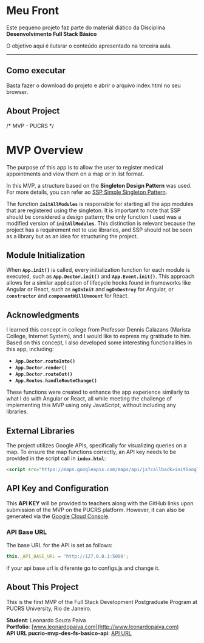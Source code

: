 # Meu Front

Este pequeno projeto faz parte do material diático da Disciplina **Desenvolvimento Full Stack Básico** 

O objetivo aqui é ilutsrar o conteúdo apresentado na terceira aula.

---
## Como executar

Basta fazer o download do projeto e abrir o arquivo index.html no seu browser.

## About Project

/* 
	MVP - PUCRS
*/

# MVP Overview

The purpose of this app is to allow the user to register medical appointments and view them on a map or in list format.  
  
In this MVP, a structure based on the **Singleton Design Pattern** was used. For more details, you can refer ao [SSP Simple Singleton Pattern](https://github.com/simplesingleton/SSP-simple-singleton-pattern).

The function **`initAllModules`** is responsible for starting all the app modules that are registered using the singleton. It is important to note that SSP should be considered a design pattern; the only function I used was a modified version of **`initAllModules`**. This distinction is relevant because the project has a requirement not to use libraries, and SSP should not be seen as a library but as an idea for structuring the project.  

## Module Initialization

When **`App.init()`** is called, every initialization function for each module is executed, such as **`App.Doctor.init()`** and **`App.Event.init()`**. This approach allows for a similar application of lifecycle hooks found in frameworks like Angular or React, such as **`ngOnInit`** and **`ngOnDestroy`** for Angular, or **`constructor`** and **`componentWillUnmount`** for React.

## Acknowledgments

I learned this concept in college from Professor Dennis Calazans (Marista College, Internet System), and I would like to express my gratitude to him. Based on this concept, I also developed some interesting functionalities in this app, including:

- **`App.Doctor.routeInto()`**
- **`App.Doctor.render()`**
- **`App.Doctor.routeOut()`**
- **`App.Routes.handleRouteChange()`**

These functions were created to enhance the app experience similarly to what I do with Angular or React, all while meeting the challenge of implementing this MVP using only JavaScript, without including any libraries.

## External Libraries

The project utilizes Google APIs, specifically for visualizing queries on a map. To ensure the map functions correctly, an API key needs to be provided in the script call in **`index.html`**:

```html
<script src="https://maps.googleapis.com/maps/api/js?callback=initGoogleMaps&key=YOUR_API_KEY=places" async defer></script>
```

## API Key and Configuration

This **API KEY** will be provided to teachers along with the GitHub links upon submission of the MVP on the PUCRS platform. However, it can also be generated via the [Google Cloud Console](https://cloud.google.com/cloud-console).

### API Base URL

The base URL for the API is set as follows:

```javascript
this._API_BASE_URL = 'http://127.0.0.1:5000';
```
if your api base url is diferente go to configs.js and change it.

## About This Project

This is the first MVP of the Full Stack Development Postgraduate Program at PUCRS University, Rio de Janeiro.

**Student**: Leonardo Souza Paiva  
**Portfolio**: [www.leonardopaiva.com](http://www.leonardopaiva.com)  
**API URL pucrio-mvp-des-fs-basico-api**: [API URL](https://github.com/leonardopaiva/pucrio-mvp-des-fs-basico-api)
